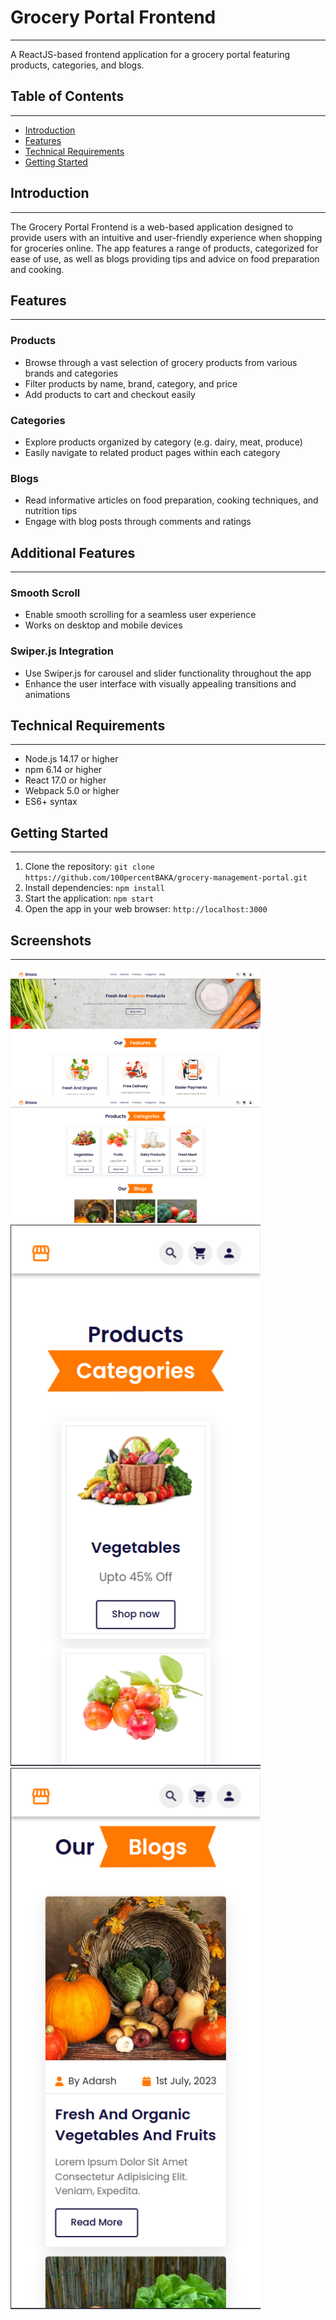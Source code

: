 # Grocery Portal Frontend
-------------------

A ReactJS-based frontend application for a grocery portal featuring 
products, categories, and blogs.

## Table of Contents
-------------------

* [Introduction](#introduction)
* [Features](#features)
* [Technical Requirements](#technical-requirements)
* [Getting Started](#getting-started)

## Introduction
--------------

The Grocery Portal Frontend is a web-based application designed to provide 
users with an intuitive and user-friendly experience when shopping for 
groceries online. The app features a range of products, categorized for 
ease of use, as well as blogs providing tips and advice on food 
preparation and cooking.

## Features
----------

### Products

* Browse through a vast selection of grocery products from various brands 
and categories
* Filter products by name, brand, category, and price
* Add products to cart and checkout easily

### Categories

* Explore products organized by category (e.g. dairy, meat, produce)
* Easily navigate to related product pages within each category

### Blogs

* Read informative articles on food preparation, cooking techniques, and 
nutrition tips
* Engage with blog posts through comments and ratings

## Additional Features
------------------------

### Smooth Scroll

* Enable smooth scrolling for a seamless user experience
* Works on desktop and mobile devices

### Swiper.js Integration

* Use Swiper.js for carousel and slider functionality throughout the app
* Enhance the user interface with visually appealing transitions and 
animations


## Technical Requirements
-------------------------

* Node.js 14.17 or higher
* npm 6.14 or higher
* React 17.0 or higher
* Webpack 5.0 or higher
* ES6+ syntax

## Getting Started
------------------

1. Clone the repository: `git clone 
https://github.com/100percentBAKA/grocery-management-portal.git`
2. Install dependencies: `npm install`
3. Start the application: `npm start`
4. Open the app in your web browser: `http://localhost:3000`

## Screenshots
------------------

<img src="https://github.com/100percentBAKA/grocery-management-portal/blob/main/1.png" width="400">

<img src="https://github.com/100percentBAKA/grocery-management-portal/blob/main/2.png" width="400">

<img src="https://github.com/100percentBAKA/grocery-management-portal/blob/main/3.png" width="400">

<img src="https://github.com/100percentBAKA/grocery-management-portal/blob/main/4.png" width="400">
